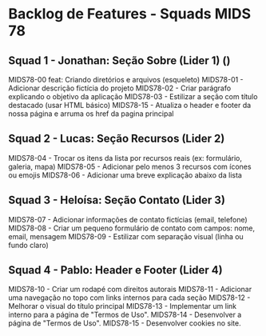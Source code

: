 # Backlog de Features - Squads MIDS 78

## Squad 1 - Jonathan: Seção Sobre (Lider 1) ()
MIDS78-00 feat: Criando diretórios e arquivos (esqueleto)
MIDS78-01 - Adicionar descrição fictícia do projeto
MIDS78-02 - Criar parágrafo explicando o objetivo da aplicação
MIDS78-03 - Estilizar a seção com título destacado (usar HTML básico)
MIDS78-15 - Atualiza o header e footer da nossa página e arruma os href da pagina principal

## Squad 2 - Lucas: Seção Recursos (Lider 2)
MIDS78-04 - Trocar os itens da lista por recursos reais (ex: formulário, galeria, mapa)
MIDS78-05 - Adicionar pelo menos 3 recursos com ícones ou emojis
MIDS78-06 - Adicionar uma breve explicação abaixo da lista

## Squad 3 - Heloísa: Seção Contato (Lider 3)
MIDS78-07 - Adicionar informações de contato fictícias (email, telefone)
MIDS78-08 - Criar um pequeno formulário de contato com campos: nome, email, mensagem
MIDS78-09 - Estilizar com separação visual (linha ou fundo claro)

## Squad 4 - Pablo: Header e Footer (Lider 4)
MIDS78-10 - Criar um rodapé com direitos autorais
MIDS78-11 - Adicionar uma navegação no topo com links internos para cada seção
MIDS78-12 - Melhorar o visual do título principal
MIDS78-13 - Implementar um link interno para a página de "Termos de Uso".
MIDS78-14 - Desenvolver a página de "Termos de Uso".
MIDS78-15 - Desenvolver cookies no site.